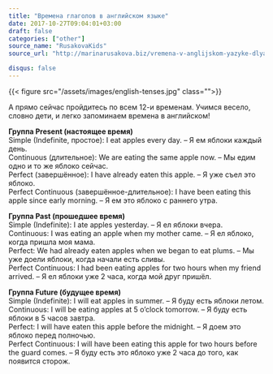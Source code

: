```yaml
---
title: "Времена глаголов в английском языке"
date: 2017-10-27T09:04:01+03:00
draft: false
categories: ["other"]
source_name: "RusakovaKids"
source_url: "http://marinarusakova.biz/vremena-v-anglijskom-yazyke-dlya-chajnikov-samaya-naglyadnaya-tablitsa-s-primerami/"

disqus: false
---
```


{{< figure src="/assets/images/english-tenses.jpg" class="">}}

<!--more-->

А прямо сейчас пройдитесь по всем 12-и временам. Учимся весело, словно дети, и легко запоминаем времена в английском!

**Группа Present (настоящее время)**  
Simple (Indefinite, простое): I eat apples every day. – Я ем яблоки каждый день.  
Continuous (длительное): We are eating the same apple now. – Мы едим одно и то же яблоко сейчас.  
Perfect (завершённое): I have already eaten this apple. – Я уже съел это яблоко.  
Perfect Continuous (завершённое-длительное): I have been eating this apple since early morning. – Я ем это яблоко с раннего утра.  

**Группа Past (прошедшее время)**  
Simple (Indefinite): I ate apples yesterday. – Я ел яблоки вчера.  
Continuous: I was eating an apple when my mother came. – Я ел яблоко, когда пришла моя мама.  
Perfect: We had already eaten apples when we began to eat plums. – Мы уже доели яблоки, когда начали есть сливы.  
Perfect Continuous: I had been eating apples for two hours when my friend arrived. – Я ел яблоки уже 2 часа, когда мой друг пришёл.  

**Группа Future (будущее время)**  
Simple (Indefinite): I will eat apples in summer. – Я буду есть яблоки летом.  
Continuous: I will be eating apples at 5 o’clock tomorrow. – Я буду есть яблоки в 5 часов завтра.  
Perfect: I will have eaten this apple before the midnight. – Я доем это яблоко перед полночью.  
Perfect Continuous: I will have been eating this apple for two hours before the guard comes. – Я буду есть это яблоко уже 2 часа до того, как появится сторож.  
